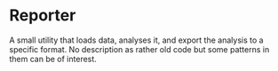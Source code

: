 # Reporter

A small utility that loads data, analyses it, and export the analysis to a specific format.
No description as rather old code but some patterns in them can be of interest.

